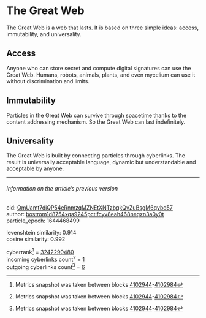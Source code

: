 # The Great Web

The Great Web is a web that lasts. It is based on three simple ideas: access, immutability, and universality.

## Access

Anyone who can store secret and compute digital signatures can use the Great Web. Humans, robots, animals, plants, and even mycelium can use it without discrimination and limits.

## Immutability

Particles in the Great Web can survive through spacetime thanks to the content addressing mechanism. So the Great Web can last indefinitely.

## Universality

The Great Web is built by connecting particles through cyberlinks. The result is universally acceptable language, dynamic but understandable and acceptable by anyone.

---

###### Information on the article’s previous version  

cid: [QmUamt7diQP54eRnmzqMZNEtXNTzbgkQvZuBsgM6qvbd57](https://cyb.ai/ipfs/QmUamt7diQP54eRnmzqMZNEtXNTzbgkQvZuBsgM6qvbd57)  
author: [bostrom1d8754xqa9245pctlfcyv8eah468neqzn3a0y0t](https://cyb.ai/network/bostrom/contract/bostrom1d8754xqa9245pctlfcyv8eah468neqzn3a0y0t)  
particle_epoch: 1644468499  

levenshtein similarity: 0.914  
cosine similarity: 0.992  

cyberrank[^1] = [3242290480](https://lcd.bostrom.cybernode.ai/cyber/rank/v1beta1/rank/rank/QmUamt7diQP54eRnmzqMZNEtXNTzbgkQvZuBsgM6qvbd57)  
incoming cyberlinks count[^1] = [1](https://lcd.bostrom.cybernode.ai/cyber/rank/v1beta1/rank/backlinks/QmUamt7diQP54eRnmzqMZNEtXNTzbgkQvZuBsgM6qvbd57?pagination.page=0&pagination.per_page=1000)  
outgoing cyberlinks count[^1] = [6](https://lcd.bostrom.cybernode.ai/cyber/rank/v1beta1/rank/search/QmUamt7diQP54eRnmzqMZNEtXNTzbgkQvZuBsgM6qvbd57??pagination.page=0&pagination.per_page=1000)  

[^1]: Metrics snapshot was taken between blocks [4102944](https://cyb.ai/network/bostrom/block/4102944)-[4102984](https://cyb.ai/network/bostrom/block/4102984)

